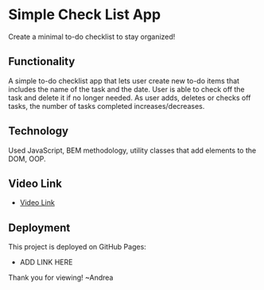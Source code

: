 # Simple Check List App

Create a minimal to-do checklist to stay organized! 

## Functionality

A simple to-do checklist app that lets user create new to-do items that includes the name of the task and the date. User is able to check off the task and delete it if no longer needed. As user adds, deletes or checks off tasks, the number of tasks completed increases/decreases. 

## Technology

Used JavaScript, BEM methodology, utility classes that add elements to the DOM, OOP.

## Video Link 

- [Video Link](https://drive.google.com/file/d/1Wh_VbJ-6CBNUkFN9QT-74NRaKIjnnqL1/view?usp=sharing)

## Deployment

This project is deployed on GitHub Pages:

- ADD LINK HERE

Thank you for viewing! 
~Andrea
